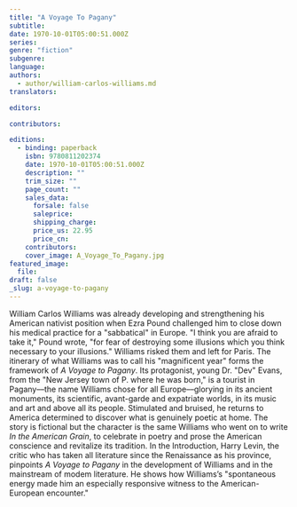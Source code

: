 ```yaml
---
title: "A Voyage To Pagany"
subtitle:
date: 1970-10-01T05:00:51.000Z
series:
genre: "fiction"
subgenre:
language:
authors:
  - author/william-carlos-williams.md
translators:

editors:

contributors:

editions:
  - binding: paperback
    isbn: 9780811202374
    date: 1970-10-01T05:00:51.000Z
    description: ""
    trim_size: ""
    page_count: ""
    sales_data:
      forsale: false
      saleprice:
      shipping_charge:
      price_us: 22.95
      price_cn:
    contributors:
    cover_image: A_Voyage_To_Pagany.jpg
featured_image:
  file:
draft: false
_slug: a-voyage-to-pagany
---
```


William Carlos Williams was already developing and strengthening his American nativist position when Ezra Pound challenged him to close down his medical practice for a "sabbatical" in Europe. "I think you are afraid to take it," Pound wrote, "for fear of destroying some illusions which you think necessary to your illusions." Williams risked them and left for Paris. The itinerary of what Williams was to call his "magnificent year" forms the framework of _A Voyage to Pagany_. Its protagonist, young Dr. "Dev" Evans, from the "New Jersey town of P. where he was born," is a tourist in Pagany––the name Williams chose for all Europe––glorying in its ancient monuments, its scientific, avant-garde and expatriate worlds, in its music and art and above all its people. Stimulated and bruised, he returns to America determined to discover what is genuinely poetic at home. The story is fictional but the character is the same Williams who went on to write _In the American Grain_, to celebrate in poetry and prose the American conscience and revitalize its tradition. In the Introduction, Harry Levin, the critic who has taken all literature since the Renaissance as his province, pinpoints _A Voyage to Pagany_ in the development of Williams and in the mainstream of modem literature. He shows how Williams’s "spontaneous energy made him an especially responsive witness to the American-European encounter."

